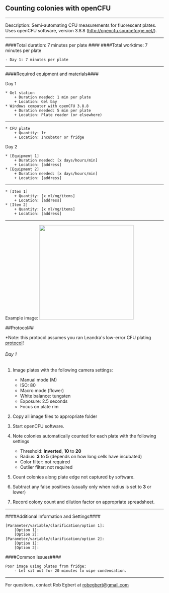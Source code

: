 Counting colonies with openCFU
--------------
- - - - - - - - - - - - - - - - - - - - - - - - - - - - - - - - - - - - - - - - - - - -
Description: Semi-automating CFU measurements for fluorescent plates. Uses openCFU software, version 3.8.8 (http://opencfu.sourceforge.net/).

- - - - - - - - - - - - - - - - - - - - - - - - - - - - - - - - - - - - - - - - - - - -
####Total duration: 7 minutes per plate ####
####Total worktime: 7 minutes per plate

    - Day 1: 7 minutes per plate
    
- - - - - - - - - - - - - - - - - - - - - - - - - - - - - - - - - - - - - - - - - - - -

####Required equipment and materials####

Day 1

    * Gel station
        + Duration needed: 1 min per plate
        + Location: Gel bay
    * Windows computer with openCFU 3.8.8
        + Duration needed: 5 min per plate
        + Location: Plate reader (or elsewhere)
  
------

    * CFU plate
        + Quantity: 1+
        + Location: Incubator or fridge

Day 2

    * [Equipment 1]
        + Duration needed: [x days/hours/min]
        + Location: [address]
    * [Equipment 2]
        + Duration needed: [x days/hours/min]
        + Location: [address]
        
---------

        
    * [Item 1]
        + Quantity: [x ml/mg/items]
        + Location: [address]
    * [Item 2]
        + Quantity: [x ml/mg/items]
        + Location: [address]
- - - - - - - - - - - - - - - - - - - - - - - - - - - - - - - - - - - - - - - - - - - - 


Example image:
<img src="https://dl.dropbox.com/s/1ovun5fuxpgx6mi/openCFU.png" style="width: 300px;"/>

##Protocol##

*Note: this protocol assumes you ran Leandra's low-error CFU plating [protocol](https://github.com/klavinslab/protocols/blob/master/assays/assay_quality_CFU_plating_best_practices.md)!

###### Day 1

1. Image plates with the following camera settings:
	* Manual mode (M)
	* ISO: 80
	* Macro mode (flower)
	* White balance: tungsten
	* Exposure: 2.5 seconds
	* Focus on plate rim
	
2. Copy all image files to appropriate folder
3. Start openCFU software. 
4. Note colonies automatically counted for each plate with the following settings
	* Threshold: **Inverted**, **10** to **20**
	* Radius: **3** to **5** (depends on how long cells have incubated)
	* Color filter: not required
	* Outlier filter: not required
5. Count colonies along plate edge not captured by software.
6. Subtract any false positives (usually only when radius is set to **3** or lower)
7. Record colony count and dilution factor on appropriate spreadsheet.

- - - - - - - - - - - - - - - - - - - - - - - - - - - - - - - - - - - - - - - - - - - - 
    
    
####Additional Information and Settings####

    [Parameter/variable/clarification/option 1]:
        [Option 1]:
        [Option 2]:
    [Parameter/variable/clarification/option 2]:
        [Option 1]:
        [Option 2]:

####Common Issues####

    Poor image using plates from fridge:
        - Let sit out for 20 minutes to wipe condensation.
- - - - - - - - - - - - - - - - - - - - - - - - - - - - - - - - - - - - - - - - - - - - 
       
For questions, contact Rob Egbert at robegbert@gmail.com    
